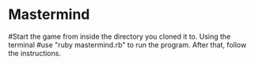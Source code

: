 # Mastermind

#Start the game from inside the directory you cloned it to. Using the terminal
#use "ruby mastermind.rb" to run the program. After that, follow the instructions.
